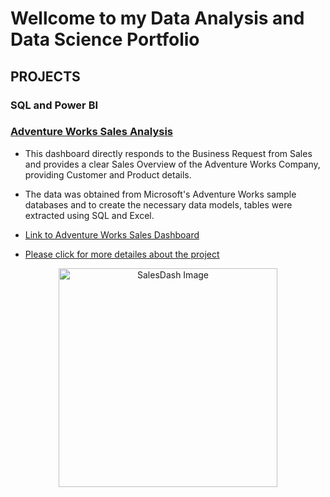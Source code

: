 # Wellcome to my Data Analysis and Data Science Portfolio

## PROJECTS

### SQL and Power BI

### [Adventure Works Sales Analysis](https://github.com/Icaro92/PBI_AW/tree/main)

* This dashboard directly responds to the Business Request from Sales and provides a clear Sales Overview of the Adventure Works Company, providing Customer and Product details.
* The data was obtained from Microsoft's  Adventure Works sample databases and to create the necessary data models, tables were extracted using SQL and Excel.


* [Link to Adventure Works Sales Dashboard](https://app.powerbi.com/view?r=eyJrIjoiMmNjMjExNTMtNDE0Zi00MTFiLWJjYjktYTkyZmY2YmRhYTU5IiwidCI6IjAyODQyZDljLWVhNTAtNGVkNy1iMWY1LWI2MDIwOGIwM2YzNyJ9)
* [Please click for more detailes about the project](https://github.com/Icaro92/PBI_AW/tree/main)

  

<p align = "center">
  <img src="https://github.com/Icaro92/PBI_AW/assets/58118599/906d8918-bd3f-4cae-9666-69acdecb8c6c" width="350" alt="SalesDash Image">

